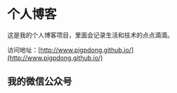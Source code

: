 # 个人博客

这是我的个人博客项目，里面会记录生活和技术的点点滴滴。



访问地址：[http://www.pigpdong.github.io/](http://www.pigpdong.github.io/)



## 我的微信公众号